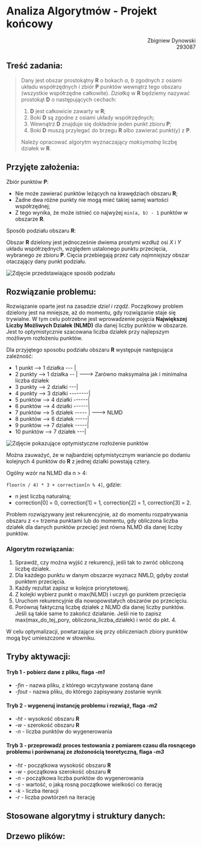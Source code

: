 # Analiza Algorytmów - Projekt końcowy

<p align="right"> Zbigniew Dynowski<br>293087</p>

## Treść zadania:

> Dany jest obszar prostokątny **R** o bokach *a*, *b* zgodnych z osiami układu współrzędnych i zbiór **P** punktów wewnątrz tego obszaru (wszystkie współrzędne całkowite). *Działką* w **R** będziemy nazywać prostokąt **D** o następujących cechach:
>
> 1. **D** jest całkowicie zawarty w **R**;
> 2. Boki **D** są zgodne z osiami układy współrzędnych;
> 3. Wewnątrz **D** znajduje się dokładnie jeden punkt zbioru **P**;
> 4. Boki **D** muszą przylegać do brzegu **R** albo zawierać punkt(y) z **P**.
>
> Należy opracować algorytm wyznaczający *maksymalną* liczbę działek w **R**.

## Przyjęte założenia:

Zbiór punktów **P**:

* Nie może zawierać punktów leżących na krawędziach obszaru **R**;
* Żadne dwa różne punkty nie mogą mieć takiej samej wartości współrzędnej;
* Z tego wynika, że może istnieć co najwyżej `min(a, b) - 1` punktów w obszarze **R**.

Sposób podziału obszaru **R**:

Obszar **R** dzielony jest jednocześnie dwiema prostymi wzdłuż osi *X* i *Y* układu współrzędnych, względem ustalonego punktu przecięcia, wybranego ze zbioru **P**. Cięcia przebiegają przez cały *najmniejszy* obszar otaczający dany punkt podziału.

![Zdjęcie przedstawiające sposób podziału](/path "Podział na zdjęciu następuje zgodnie z numeracją punktów przecięcia")

## Rozwiązanie problemu:

Rozwiązanie oparte jest na zasadzie *dziel i rządź*. Początkowy problem dzielony jest na mniejsze, aż do momentu, gdy rozwiązanie staje się trywialne. W tym celu potrzebne jest wprowadzenie pojęcia **Największej Liczby Możliwych Działek (NLMD)** dla danej liczby punktów w obszarze. Jest to optymistycznie szacowana liczba działek przy najlepszym możliwym rozłożeniu punktów. 

Dla przyjętego sposobu podziału obszaru **R** występuje następująca zależność:

* 1 punkt  -->  1 działka --- |
* 2 punkty  -->  1 działka -- | ---> Zarówno maksymalna jak i minimalna liczba działek
* 3 punkty  -->  2 działki ---|
* 4 punkty  -->  3 działki --------|
* 5 punktów  -->  4 działki ------|
* 6 punktów  -->  4 działki ------|
* 7 punktów  -->  5 działek ----- | ---> NLMD
* 8 punktów  -->  6 działek -----|
* 9 punktów  -->  7 działek -----|
* 10 punktów  -->  7 działek ---|

![Zdjęcie pokazujące optymistyczne rozłożenie punktów](/path "Działki przy optymistycznym rozłożeniu punktów")

Można zauważyć, że w najbardziej optymistycznym wariancie po dodaniu kolejnych 4 punktów do **R** z jednej działki powstają cztery.

Ogólny wzór na NLMD dla n > 4:

`floor(n / 4) * 3 + correction[n % 4]`, gdzie:

* n jest liczbą naturalną;
* correction[0] = 0, correction[1] = 1, correction[2] = 1, correction[3] = 2.

Problem rozwiązywany jest rekurencyjnie, aż do momentu rozpatrywania obszaru z <= trzema punktami lub do momentu, gdy obliczona liczba działek dla danych punktów przecięć jest równa NLMD dla danej liczby punktów. 

### Algorytm rozwiązania:

1. Sprawdź, czy można wyjść z rekurencji, jeśli tak to zwróć obliczoną liczbę działek.
2. Dla każdego punktu w danym obszarze wyznacz NMLD, gdyby został punktem przecięcia.
3. Każdy rezultat zapisz w kolejce priorytetowej.
4. Z kolejki wybierz punkt o max(NLMD) i uczyń go punktem przecięcia
5. Uruchom rekurencyjnie dla nowopowstałych obszarów po przecięciu.
6. Porównaj faktyczną liczbę działek z NLMD dla danej liczby punktów. Jeśli są takie same to zakończ działanie. Jeśli nie to zapisz max(max_do_tej_pory, obliczona_liczba_działek) i wróć do pkt. 4.

W celu optymalizacji, powtarzające się przy obliczeniach zbiory punktów mogą być umieszczone w słowniku.

## Tryby aktywacji:

#### Tryb 1 - pobierz dane z pliku, flaga *-m1*
* *-fin* - nazwa pliku, z którego wczytywane zostaną dane
* *-fout* - nazwa pliku, do którego zapisywany zostanie wynik

#### Tryb 2 - wygeneruj instancję problemu i rozwiąż, flaga *-m2*
* *-ht* - wysokość obszaru **R**
* *-w* - szerokość obszaru **R**
* *-n* - liczba punktów do wygenerowania

#### Tryb 3 - przeprowadź proces testowania z pomiarem czasu dla rosnącego problemu i porównanaj ze złożonością teoretyczną, flaga *-m3*
* *-ht* - początkowa wysokość obszaru **R**
* *-w* - początkowa szerokość obszaru **R**
* *-n* - początkowa liczba punktów do wygenerowania
* *-s* - wartość, o jaką rosną początkowe wielkości co iterację
* *-k* - liczba iteracji
* *-r* - liczba powtórzeń na iterację

## Stosowane algorytmy i struktury danych:



## Drzewo plików:





